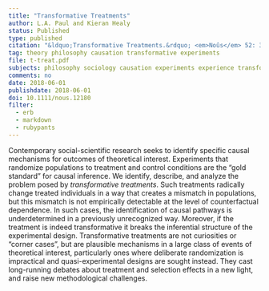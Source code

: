 ```yaml
---
title: "Transformative Treatments"
author: L.A. Paul and Kieran Healy
status: Published
type: published
citation: "&ldquo;Transformative Treatments.&rdquo; <em>Noûs</em> 52: 320–335."
tag: theory philosophy causation transformative experiments
file: t-treat.pdf
subjects: philosophy sociology causation experiments experience transformative
comments: no
date: 2018-06-01
publishdate: 2018-06-01
doi: 10.1111/nous.12180
filter:
  - erb
  - markdown
  - rubypants
---
```


Contemporary social-scientific research seeks to identify specific causal mechanisms for outcomes of theoretical interest. Experiments that randomize populations to treatment and control conditions are the “gold standard” for causal inference. We identify, describe, and analyze the problem posed by *transformative treatments*. Such treatments radically change treated individuals in a way that creates a mismatch in populations, but this mismatch is not empirically detectable at the level of counterfactual dependence. In such cases, the identification of causal pathways is underdetermined in a previously unrecognized way. Moreover, if the treatment is indeed transformative it breaks the inferential structure of the experimental design. Transformative treatments are not curiosities or “corner cases”, but are plausible mechanisms in a large class of events of theoretical interest, particularly ones where deliberate randomization is impractical and quasi-experimental designs are sought instead. They cast long-running debates about treatment and selection effects in a new light, and raise new methodological challenges.
